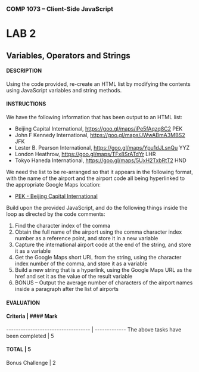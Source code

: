 ### COMP 1073 – Client-Side JavaScript

# LAB 2
## Variables, Operators and Strings

#### DESCRIPTION
Using the code provided, re-create an HTML list by modifying the contents using JavaScript variables and string methods.

#### INSTRUCTIONS
We have the following information that has been output to an HTML list:
* Beijing Capital International, https://goo.gl/maps/iPe5fAqzq8C2 PEK
* John F Kennedy International, https://goo.gl/maps/JWwABmA3MBS2 JFK
* Lester B. Pearson International, https://goo.gl/maps/Ypu1dJLsnQu YYZ
* London Heathrow, https://goo.gl/maps/TFx8SrATdYr LHR
* Tokyo Haneda International, https://goo.gl/maps/5UxH2TxbRtT2 HND

We need the list to be re-arranged so that it appears in the following format, with the name of the airport and the airport code all being hyperlinked to the appropriate Google Maps location:

* [PEK - Beijing Capital International](https://goo.gl/maps/iPe5fAqzq8C2)

Build upon the provided JavaScript, and do the following things inside the loop as directed by the code comments:
1. Find the character index of the comma
2. Obtain the full name of the airport using the comma character index number as a reference point, and store it in a new variable
3. Capture the international airport code at the end of the string, and store it as a variable
4. Get the Google Maps short URL from the string, using the character index number of the comma, and store it as a variable
5. Build a new string that is a hyperlink, using the Google Maps URL as the href and set it as the value of the result variable
6. BONUS – Output the average number of characters of the airport names inside a paragraph after the list of airports

#### EVALUATION
#### Criteria                       | #### Mark
----------------------------------- | -------------
The above tasks have been completed | 5
#### TOTAL                          | 5
Bonus Challenge                     | 2

